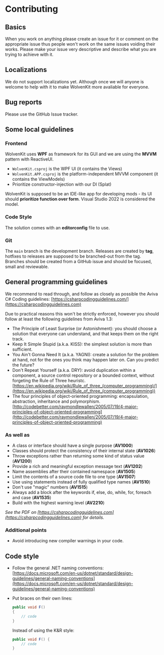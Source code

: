 # Contributing

## Basics

When you work on anything please create an issue for it or comment on the appropriate issue thus people won't work on the same issues voiding their works.
Please make your issue very descriptive and describe what you are trying to achieve with it.

## Localizations

We do not support localizations yet. Although once we will anyone is welcome to help with it to make WolvenKit more avaliable for everyone.

## Bug reports

Please use the GitHub Issue tracker.

## Some local guidelines

### Frontend

WolvenKit uses **WPF** as framework for its GUI and we are using the **MVVM** pattern with ReactiveUI.

* `WolvenKit.csproj` is the WPF UI (it contains the Views)
* `WolvenKit.APP.csproj` is the platform-independent MVVM component (it contains the ViewModels)
* Prioritize constructor-injection with our DI (Splat)

WolvenKit is supposed to be an IDE-like app for developing mods - its UI should **prioritize function over form**. Visual Studio 2022 is considered the model.

### Code Style

The solution comes with an **editorconfig** file to use.

### Git

The `main` branch is the development branch. Releases are created by **tag**, hotfixes to releases are supposed to be branched-out from the tag. Branches should be created from a GitHub issue and should be focused, small and reviewable.

## General programming guidelines

We recommend to read through, and follow as closely as possible the Aviva C# Coding guidelines: [https://csharpcodingguidelines.com/](https://csharpcodingguidelines.com)

Due to practical reasons this won't be strictly enforced, however you should follow at least the following guidelines from Aviva 1.3:

* The Principle of Least Surprise (or Astonishment): you should choose a solution that everyone can understand, and that keeps them on the right track.
* Keep It Simple Stupid (a.k.a. KISS): the simplest solution is more than sufficient.
* You Ain't Gonna Need It (a.k.a. YAGNI): create a solution for the problem at hand, not for the ones you think may happen later on. Can you predict the future?
* Don't Repeat Yourself (a.k.a. DRY): avoid duplication within a component, a source control repository or a bounded context, without forgeting the Rule of Three heuristc. [https://en.wikipedia.org/wiki/Rule_of_three_(computer_programming)/](https://en.wikipedia.org/wiki/Rule_of_three_(computer_programming))
* The four principles of object-oriented programming: encapsulation, abstraction, inheritance and polymorphism. [http://codebetter.com/raymondlewallen/2005/07/19/4-major-principles-of-object-oriented-programming](http://codebetter.com/raymondlewallen/2005/07/19/4-major-principles-of-object-oriented-programming)

### As well as

* A class or interface should have a single purpose (**AV1000**)
* Classes should protect the consistency of their internal state (**AV1026**)
* Throw exceptions rather than returning some kind of status value (**AV1200**)
* Provide a rich and meaningful exception message text (**AV1202**)
* Name assemblies after their contained namespace (**AV1505**)
* Limit the contents of a source code file to one type (**AV1507**)
* Use using statements instead of fully qualified type names (**AV1510**)
* Don't use "magic" numbers (**AV1515**)
* Always add a block after the keywords if, else, do, while, for, foreach and case (**AV1535**)
* Build with the highest warning level (**AV2210**)

*See the PDF on [https://csharpcodingguidelines.com](https://csharpcodingguidelines.com) for details.*

### Additional points

* Avoid introducing new compiler warnings in your code.

## Code style

* Follow the general .NET naming conventions: [https://docs.microsoft.com/en-us/dotnet/standard/design-guidelines/general-naming-conventions](https://docs.microsoft.com/en-us/dotnet/standard/design-guidelines/general-naming-conventions)
* Put braces on their own lines:

    ~~~~csharp
    public void F()
    {
        // code
    }
    ~~~~

    Instead of using the K&R style:

    ~~~~csharp
    public void F() {
        // code
    }
    ~~~~

